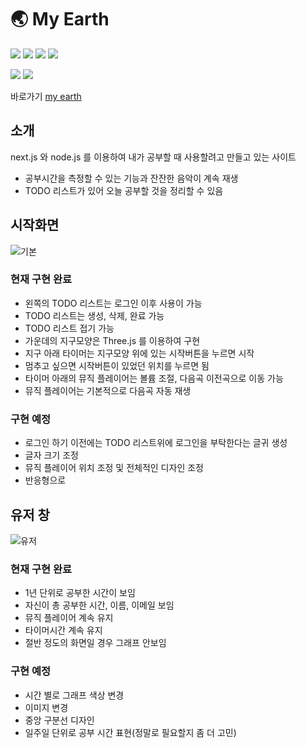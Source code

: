 # 🌏 My Earth 

<img src="https://img.shields.io/badge/TypeScript-3178C6?style=for-the-badge&logo=TypeScript&logoColor=white"> <img src="https://img.shields.io/badge/Next.js-000000?style=for-the-badge&logo=Next.js&logoColor=white"> <img src="https://img.shields.io/badge/Three.js-000000?style=for-the-badge&logo=Three.js&logoColor=white"> <img src="https://img.shields.io/badge/Redux-764ABC?style=for-the-badge&logo=Redux&logoColor=white">

<img src="https://img.shields.io/badge/Node.js-339933?style=for-the-badge&logo=Node.js&logoColor=white"> <img src="https://img.shields.io/badge/MongoDB-47A248?style=for-the-badge&logo=MongoDB&logoColor=white"> 

바로가기 [my earth](https://62b85ade3cacc200091dc7ef--dynamic-cannoli-c2d1ae.netlify.app/user)

## 소개
next.js 와 node.js 를 이용하여 내가 공부할 때 사용할려고 만들고 있는 사이트
- 공부시간을 측정할 수 있는 기능과 잔잔한 음악이 계속 재생
- TODO 리스트가 있어 오늘 공부할 것을 정리할 수 있음

## 시작화면
![기본](https://user-images.githubusercontent.com/70616579/175819405-d51ed84c-d896-48c3-a03b-367213786947.png)

### 현재 구현 완료
- 왼쪽의 TODO 리스트는 로그인 이후 사용이 가능
- TODO 리스트는 생성, 삭제, 완료 가능
- TODO 리스트 접기 가능
- 가운데의 지구모양은 Three.js 를 이용하여 구현
- 지구 아래 타이머는 지구모양 위에 있는 시작버튼을 누르면 시작
- 멈추고 싶으면 시작버튼이 있었던 위치를 누르면 됨
- 타이머 아래의 뮤직 플레이어는 볼륨 조절, 다음곡 이전곡으로 이동 가능
- 뮤직 플레이어는 기본적으로 다음곡 자동 재생

### 구현 예정
- 로그인 하기 이전에는 TODO 리스트위에 로그인을 부탁한다는 글귀 생성
- 글자 크기 조정
- 뮤직 플레이어 위치 조정 및 전체적인 디자인 조정
- 반응형으로

## 유저 창
![유저](https://user-images.githubusercontent.com/70616579/175819402-4ef5c2df-2aff-47b9-bf4b-b93409ce9859.png)

### 현재 구현 완료
- 1년 단위로 공부한 시간이 보임
- 자신이 총 공부한 시간, 이름, 이메일 보임
- 뮤직 플레이어 계속 유지
- 타이머시간 계속 유지
- 절반 정도의 화면일 경우 그래프 안보임

### 구현 예정
- 시간 별로 그래프 색상 변경
- 이미지 변경
- 중앙 구분선 디자인
- 일주일 단위로 공부 시간 표현(정말로 필요할지 좀 더 고민)
